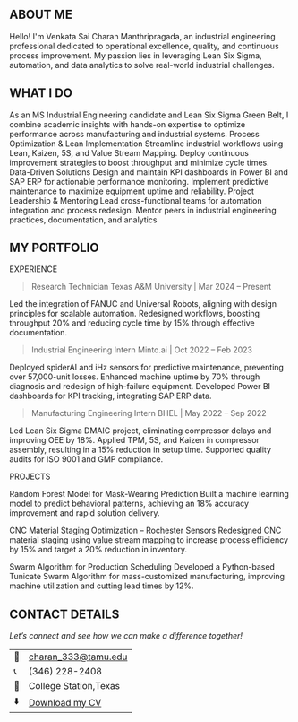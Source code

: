 <!--Section 1: Introduce your self-->
## ABOUT ME

Hello! I'm Venkata Sai Charan Manthripragada, an industrial engineering professional dedicated to operational excellence, quality, and continuous process improvement. My passion lies in leveraging Lean Six Sigma, automation, and data analytics to solve real-world industrial challenges.


<!--Mention your top/relevant skills here - core and soft skills-->
## WHAT I DO

As an MS Industrial Engineering candidate and Lean Six Sigma Green Belt, I combine academic insights with hands-on expertise to optimize performance across manufacturing and industrial systems.
Process Optimization & Lean Implementation
Streamline industrial workflows using Lean, Kaizen, 5S, and Value Stream Mapping.
Deploy continuous improvement strategies to boost throughput and minimize cycle times.
Data-Driven Solutions
Design and maintain KPI dashboards in Power BI and SAP ERP for actionable performance monitoring.
Implement predictive maintenance to maximize equipment uptime and reliability.
 Project Leadership & Mentoring
Lead cross-functional teams for automation integration and process redesign.
Mentor peers in industrial engineering practices, documentation, and analytics

<!--Section 2: List 3-4 key projects-->
## MY PORTFOLIO 
EXPERIENCE

>Research Technician Texas A&M University | Mar 2024 – Present

Led the integration of FANUC and Universal Robots, aligning with design principles for scalable automation.
Redesigned workflows, boosting throughput 20% and reducing cycle time by 15% through effective documentation.

>Industrial Engineering Intern Minto.ai | Oct 2022 – Feb 2023

Deployed spiderAI and iHz sensors for predictive maintenance, preventing over 57,000-unit losses.
Enhanced machine uptime by 70% through diagnosis and redesign of high-failure equipment.
Developed Power BI dashboards for KPI tracking, integrating SAP ERP data.

>Manufacturing Engineering Intern BHEL | May 2022 – Sep 2022

Led Lean Six Sigma DMAIC project, eliminating compressor delays and improving OEE by 18%.
Applied TPM, 5S, and Kaizen in compressor assembly, resulting in a 15% reduction in setup time.
Supported quality audits for ISO 9001 and GMP compliance.

PROJECTS

Random Forest Model for Mask-Wearing Prediction
Built a machine learning model to predict behavioral patterns, achieving an 18% accuracy improvement and rapid solution delivery.

CNC Material Staging Optimization – Rochester Sensors
Redesigned CNC material staging using value stream mapping to increase process efficiency by 15% and target a 20% reduction in inventory.

Swarm Algorithm for Production Scheduling
Developed a Python-based Tunicate Swarm Algorithm for mass-customized manufacturing, improving machine utilization and cutting lead times by 12%.


## CONTACT DETAILS

*Let’s connect and see how we can make a difference together!*
<table>
  <tbody>
    <tr>
      <td>📧</td>
      <td><a href="charan_333@tamu.edu">charan_333@tamu.edu</a></td>
    </tr>
    <tr>
      <td>📞</td>
      <td>(346) 228-2408</td>
    </tr>
    <tr>
      <td>📍</td>
      <td>College Station,Texas </td>
    </tr>
    <tr>
      <td>⬇️</td>
      <td><a href=https://www.linkedin.com/in/venkata-sai-charan-manthripragada-41b28321b/>Download my CV</a></td>  
    </tr>
    <tr>
      </tr>
  </tbody>
</table>
